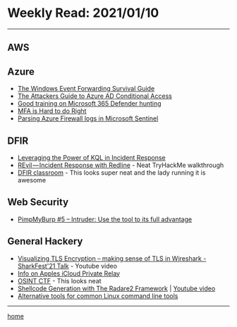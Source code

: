 # Weekly Read: 2021/01/10
----

## AWS



## Azure

 * [The Windows Event Forwarding Survival Guide](https://medium.com/hackernoon/the-windows-event-forwarding-survival-guide-2010db7a68c4)
 * [The Attackers Guide to Azure AD Conditional Access](https://danielchronlund.com/2022/01/07/the-attackers-guide-to-azure-ad-conditional-access/)
 * [Good training on Microsoft 365 Defender hunting](https://docs.microsoft.com/en-us/microsoft-365/security/defender/advanced-hunting-expert-training?view=o365-worldwide)
 * [MFA is Hard to do Right](https://syfuhs.net/mfa-is-hard-to-do-right)
 * [Parsing Azure Firewall logs in Microsoft Sentinel](https://medium.com/@koosg/parsing-azure-firewall-logs-in-microsoft-sentinel-585ffe1c0565)

## DFIR

 * [Leveraging the Power of KQL in Incident Response](https://techcommunity.microsoft.com/t5/security-compliance-and-identity/leveraging-the-power-of-kql-in-incident-response/ba-p/3044795)
 * [REvil — Incident Response with Redline](https://infosecwriteups.com/revil-incident-response-with-redline-fe7853699216) - Neat TryHackMe walkthrough
 * [DFIR classroom](https://twitter.com/4n6lady/status/1479215037252345862?s=20) - This looks super neat and the lady running it is awesome

## Web Security

 * [PimpMyBurp #5 – Intruder: Use the tool to its full advantage](https://blog.yeswehack.com/yeswerhackers/pimpmyburp-5-burp-suite-intruder-tool-full-advantage/)


## General Hackery

 * [Visualizing TLS Encryption – making sense of TLS in Wireshark - SharkFest'21 Talk](https://www.youtube.com/watch?v=nmOGc44w96E) - Youtube video
 * [Info on Apples iCloud Private Relay](https://datatracker.ietf.org/meeting/111/materials/slides-111-pearg-private-relay-00)
 * [OSINT CTF](https://github.com/RoseSecurity/ExtraTerrestrial)  - This looks neat
 * [Shellcode Generation with The Radare2 Framework](https://www.archcloudlabs.com/projects/r2_shellcode_generation/)  |  [Youtube video](https://www.youtube.com/watch?utm_source=pocket_mylist&v=ttdmR8uiF9w)
 * [Alternative tools for common Linux command line tools](https://twitter.com/amilajack/status/1479328649820000256)

 
----
[home](index.md)
